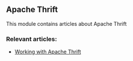 ## Apache Thrift

This module contains articles about Apache Thrift

### Relevant articles:

- [Working with Apache Thrift](https://www.baeldung.com/apache-thrift)
